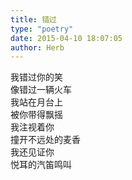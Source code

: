 ```yaml
---  
title: 错过  
type: "poetry"  
date: 2015-04-10 18:07:05  
author: Herb  
---  
```

我错过你的笑  
像错过一辆火车  
我站在月台上  
被你带得飘摇  
我注视着你  
撞开不远处的麦香  
我还见证你  
悦耳的汽笛鸣叫